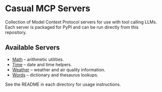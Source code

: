 # Casual MCP Servers

Collection of Model Context Protocol servers for use with tool calling LLMs. Each server is packaged for PyPI and can be run directly from this repository.

## Available Servers

- [Math](servers/math/README.md) – arithmetic utilities.
- [Time](servers/time/README.md) – date and time helpers.
- [Weather](servers/weather/README.md) – weather and air quality information.
- [Words](servers/words/README.md) – dictionary and thesaurus lookups.

See the README in each directory for usage instructions.
